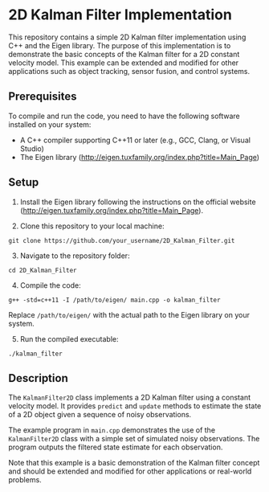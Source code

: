 # 2D Kalman Filter Implementation

This repository contains a simple 2D Kalman filter implementation using C++ and the Eigen library. The purpose of this implementation is to demonstrate the basic concepts of the Kalman filter for a 2D constant velocity model. This example can be extended and modified for other applications such as object tracking, sensor fusion, and control systems.

## Prerequisites

To compile and run the code, you need to have the following software installed on your system:

- A C++ compiler supporting C++11 or later (e.g., GCC, Clang, or Visual Studio)
- The Eigen library (http://eigen.tuxfamily.org/index.php?title=Main_Page)

## Setup

1. Install the Eigen library following the instructions on the official website (http://eigen.tuxfamily.org/index.php?title=Main_Page).

2. Clone this repository to your local machine:

```
git clone https://github.com/your_username/2D_Kalman_Filter.git
```

3. Navigate to the repository folder:

```
cd 2D_Kalman_Filter
```

4. Compile the code:

```
g++ -std=c++11 -I /path/to/eigen/ main.cpp -o kalman_filter
```

Replace `/path/to/eigen/` with the actual path to the Eigen library on your system.

5. Run the compiled executable:

```
./kalman_filter

```


## Description

The `KalmanFilter2D` class implements a 2D Kalman filter using a constant velocity model. It provides `predict` and `update` methods to estimate the state of a 2D object given a sequence of noisy observations.

The example program in `main.cpp` demonstrates the use of the `KalmanFilter2D` class with a simple set of simulated noisy observations. The program outputs the filtered state estimate for each observation.

Note that this example is a basic demonstration of the Kalman filter concept and should be extended and modified for other applications or real-world problems.
